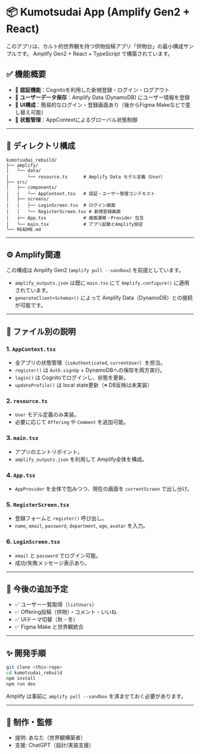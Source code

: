 
# 📦 Kumotsudai App (Amplify Gen2 + React)

このアプリは、カルト的世界観を持つ供物投稿アプリ「供物台」の最小構成サンプルです。
Amplify Gen2 + React + TypeScript で構築されています。

## ✅ 機能概要

- 🔐 **認証機能**：Cognitoを利用した新規登録・ログイン・ログアウト
- 💾 **ユーザーデータ保存**：Amplify Data (DynamoDB) にユーザー情報を登録
- 🎨 **UI構成**：簡易的なログイン・登録画面あり（後からFigma Makeなどで差し替え可能）
- 🧠 **状態管理**：AppContextによるグローバル状態制御

---

## 📁 ディレクトリ構成

```
kumotsudai_rebuild/
├── amplify/
│   └── data/
│       └── resource.ts      # Amplify Data モデル定義（User）
├── src/
│   ├── components/
│   │   └── AppContext.tsx   # 認証・ユーザー管理コンテキスト
│   ├── screens/
│   │   ├── LoginScreen.tsx  # ログイン画面
│   │   └── RegisterScreen.tsx # 新規登録画面
│   ├── App.tsx              # 画面遷移・Provider 包含
│   └── main.tsx             # アプリ起動とAmplify設定
└── README.md
```

---

## ⚙️ Amplify関連

この構成は Amplify Gen2 (`amplify pull --sandbox`) を前提としています。

- `amplify_outputs.json` は既に `main.tsx` にて `Amplify.configure()` に適用されています。
- `generateClient<Schema>()` によって Amplify Data（DynamoDB）との接続が可能です。

---

## 📌 ファイル別の説明

### 1. `AppContext.tsx`
- 全アプリの状態管理（`isAuthenticated`, `currentUser`）を担当。
- `register()` は `Auth.signUp` + DynamoDBへの保存を両方実行。
- `login()` は Cognitoでログインし、状態を更新。
- `updateProfile()` は local state更新（※ DB反映は未実装）

### 2. `resource.ts`
- `User` モデル定義のみ実装。
- 必要に応じて `Offering` や `Comment` を追加可能。

### 3. `main.tsx`
- アプリのエントリポイント。
- `amplify_outputs.json` を利用して Amplify全体を構成。

### 4. `App.tsx`
- `AppProvider` を全体で包みつつ、現在の画面を `currentScreen` で出し分け。

### 5. `RegisterScreen.tsx`
- 登録フォームと `register()` 呼び出し。
- `name`, `email`, `password`, `department`, `age`, `avatar` を入力。

### 6. `LoginScreen.tsx`
- `email` と `password` でログイン可能。
- 成功/失敗メッセージ表示あり。

---

## 🔧 今後の追加予定

- ✅ ユーザー一覧取得（`listUsers`）
- ✅ Offering投稿（供物）・コメント・いいね
- ✅ UIテーマ切替（秋・冬）
- ✅ Figma Make と世界観統合

---

## ✨ 開発手順

```bash
git clone <this-repo>
cd kumotsudai_rebuild
npm install
npm run dev
```

Amplify は事前に `amplify pull --sandbox` を済ませておく必要があります。

---

## 👤 制作・監修

- 提供: あなた（世界観構築者）
- 支援: ChatGPT（設計/実装支援）

